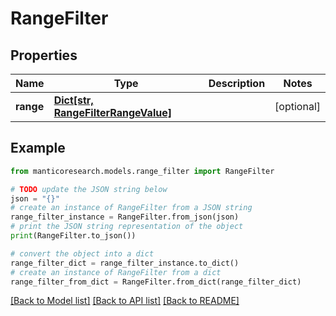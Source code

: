 # RangeFilter


## Properties

Name | Type | Description | Notes
------------ | ------------- | ------------- | -------------
**range** | [**Dict[str, RangeFilterRangeValue]**](RangeFilterRangeValue.md) |  | [optional] 

## Example

```python
from manticoresearch.models.range_filter import RangeFilter

# TODO update the JSON string below
json = "{}"
# create an instance of RangeFilter from a JSON string
range_filter_instance = RangeFilter.from_json(json)
# print the JSON string representation of the object
print(RangeFilter.to_json())

# convert the object into a dict
range_filter_dict = range_filter_instance.to_dict()
# create an instance of RangeFilter from a dict
range_filter_from_dict = RangeFilter.from_dict(range_filter_dict)
```
[[Back to Model list]](../README.md#documentation-for-models) [[Back to API list]](../README.md#documentation-for-api-endpoints) [[Back to README]](../README.md)


